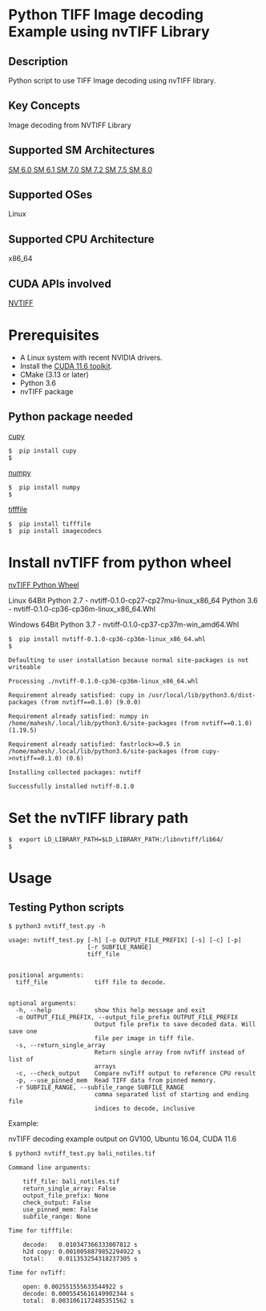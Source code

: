 # Python TIFF Image decoding Example using nvTIFF Library

## Description

Python script to use TIFF Image decoding using nvTIFF library.

## Key Concepts

Image decoding from NVTIFF Library

## Supported SM Architectures

  [SM 6.0 ](https://developer.nvidia.com/cuda-gpus)  [SM 6.1 ](https://developer.nvidia.com/cuda-gpus)  [SM 7.0 ](https://developer.nvidia.com/cuda-gpus)  [SM 7.2 ](https://developer.nvidia.com/cuda-gpus)  [SM 7.5 ](https://developer.nvidia.com/cuda-gpus) [SM 8.0 ](https://developer.nvidia.com/cuda-gpus)

## Supported OSes

Linux

## Supported CPU Architecture

x86_64

## CUDA APIs involved

[NVTIFF](https://docs.nvidia.com/cuda/nvTIFF/index.html)

# Prerequisites
- A Linux system with recent NVIDIA drivers.
- Install the [CUDA 11.6 toolkit](https://developer.nvidia.com/cuda-downloads).
- CMake (3.13 or later)
- Python 3.6
- nvTIFF package


## Python package needed
[cupy](https://docs.cupy.dev/en/stable/install.html) 
```
$  pip install cupy
$
```

[numpy](https://numpy.org/install/) 
```
$  pip install numpy
$
```

[tifffile](https://pypi.org/project/tifffile/) 
```
$  pip install tifffile
$  pip install imagecodecs
```

# Install nvTIFF from python wheel 

[nvTIFF Python Wheel](nvTIFF-Python-Whl/)

Linux 64Bit
Python 2.7 - nvtiff-0.1.0-cp27-cp27mu-linux_x86_64
Python 3.6 - nvtiff-0.1.0-cp36-cp36m-linux_x86_64.Whl

Windows 64Bit 
Python 3.7 - nvtiff-0.1.0-cp37-cp37m-win_amd64.Whl

```
$  pip install nvtiff-0.1.0-cp36-cp36m-linux_x86_64.whl
$
```

```
Defaulting to user installation because normal site-packages is not writeable

Processing ./nvtiff-0.1.0-cp36-cp36m-linux_x86_64.whl

Requirement already satisfied: cupy in /usr/local/lib/python3.6/dist-packages (from nvtiff==0.1.0) (9.0.0)

Requirement already satisfied: numpy in /home/mahesh/.local/lib/python3.6/site-packages (from nvtiff==0.1.0) (1.19.5)

Requirement already satisfied: fastrlock>=0.5 in /home/mahesh/.local/lib/python3.6/site-packages (from cupy->nvtiff==0.1.0) (0.6)

Installing collected packages: nvtiff

Successfully installed nvtiff-0.1.0

```

# Set the nvTIFF library path 
```
$  export LD_LIBRARY_PATH=$LD_LIBRARY_PATH:/libnvtiff/lib64/
$
```

# Usage

## Testing Python scripts
```
$ python3 nvtiff_test.py -h
```

```
usage: nvtiff_test.py [-h] [-o OUTPUT_FILE_PREFIX] [-s] [-c] [-p]
                      [-r SUBFILE_RANGE]
                      tiff_file


positional arguments:
  tiff_file             tiff file to decode.


optional arguments:
  -h, --help            show this help message and exit
  -o OUTPUT_FILE_PREFIX, --output_file_prefix OUTPUT_FILE_PREFIX
                        Output file prefix to save decoded data. Will save one
                        file per image in tiff file.
  -s, --return_single_array
                        Return single array from nvTiff instead of list of
                        arrays
  -c, --check_output    Compare nvTiff output to reference CPU result
  -p, --use_pinned_mem  Read TIFF data from pinned memory.
  -r SUBFILE_RANGE, --subfile_range SUBFILE_RANGE
                        comma separated list of starting and ending file
                        indices to decode, inclusive

```

Example:

nvTIFF decoding example output on GV100, Ubuntu 16.04, CUDA 11.6

```
$ python3 nvtiff_test.py bali_notiles.tif 

```

```
Command line arguments:

	tiff_file: bali_notiles.tif
	return_single_array: False
	output_file_prefix: None
	check_output: False
	use_pinned_mem: False
	subfile_range: None

Time for tifffile:

	decode:   0.010347366333007812 s
	h2d copy: 0.0010058879852294922 s
	total:    0.011353254318237305 s

Time for nvTiff:

	open: 0.002551555633544922 s
	decode: 0.0005545616149902344 s
	total:  0.0031061172485351562 s

```
